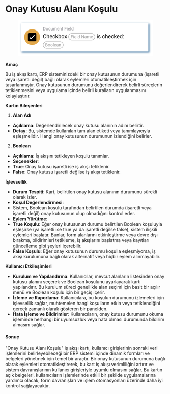 # Onay Kutusu Alanı Koşulu

<figure><img src="../../../.gitbook/assets/userlmn_b689c7ce31284b4635be85f674a90917.png" alt=""><figcaption></figcaption></figure>

**Amaç**

Bu iş akışı kartı, ERP sisteminizdeki bir onay kutusunun durumuna (işaretli veya işaretli değil) bağlı olarak eylemleri otomatikleştirmek için tasarlanmıştır. Onay kutusunun durumunu değerlendirerek belirli süreçlerin tetiklenmesini veya uygulama içinde belirli kuralların uygulanmasını kolaylaştırır.

**Kartın Bileşenleri**

1. **Alan Adı**
* **Açıklama**: Değerlendirilecek onay kutusu alanının adını belirtir.
* **Detay**: Bu, sistemde kullanılan tam alan etiketi veya tanımlayıcıyla eşleşmelidir. Hangi onay kutusunun durumunun izlendiğini belirler.
2. **Boolean**
* **Açıklama**: İş akışını tetikleyen koşulu tanımlar.
* **Seçenekler**:
* **True**: Onay kutusu işaretli ise iş akışı tetiklenir.
* **False**: Onay kutusu işaretli değilse iş akışı tetiklenir.

**İşlevsellik**

* **Durum Tespiti**: Kart, belirtilen onay kutusu alanının durumunu sürekli olarak izler.
* **Koşul Değerlendirmesi**:
* Sistem, Boolean koşulu tarafından belirtilen durumda (işaretli veya işaretli değil) onay kutusunun olup olmadığını kontrol eder.
* **Eylem Yürütme**:
* **True Koşulu**: Eğer onay kutusunun durumu belirtilen Boolean koşuluyla eşleşirse (ya işaretli ise true ya da işaretli değilse false), sistem ilişkili eylemleri başlatır. Bunlar, form alanlarını etkinleştirme veya devre dışı bırakma, bildirimleri tetikleme, iş akışlarını başlatma veya kayıtları güncelleme gibi şeyleri içerebilir.
* **False Koşulu**: Eğer onay kutusunun durumu koşulla eşleşmiyorsa, iş akışı kurulumuna bağlı olarak alternatif veya hiçbir eylem alınmayabilir.

**Kullanıcı Etkileşimleri**

* **Kurulum ve Yapılandırma**: Kullanıcılar, mevcut alanların listesinden onay kutusu alanını seçerek ve Boolean koşulunu ayarlayarak kartı yapılandırır. Bu kurulum süreci genellikle alan seçimi için basit bir açılır menü ve Boolean koşulu için bir geçiş içerir.
* **İzleme ve Raporlama**: Kullanıcılara, bu koşulun durumunu izlemeleri için işlevsellik sağlar, muhtemelen hangi koşulların etkin veya tetiklendiğini gerçek zamanlı olarak gösteren bir panelden.
* **Hata İşleme ve Bildirimler**: Kullanıcıların, onay kutusu durumunu okuma işleminde herhangi bir uyumsuzluk veya hata olması durumunda bildirim almasını sağlar.

#### Sonuç

"Onay Kutusu Alanı Koşulu" iş akışı kartı, kullanıcı girişlerinin sonraki veri işlemlerini belirleyebileceği bir ERP sistemi içinde dinamik formları ve belgeleri yönetmek için temel bir araçtır. Bir onay kutusunun durumuna bağlı olarak eylemleri otomatikleştirerek, bu kart iş akışı verimliliğini artırır ve sistem davranışlarının kullanıcı girişleriyle uyumlu olmasını sağlar. Bu kartın açık belgeleri, kullanıcıların işlemlerinde etkili bir şekilde uygulamalarına yardımcı olacak, form davranışları ve işlem otomasyonları üzerinde daha iyi kontrol sağlayacaktır.
